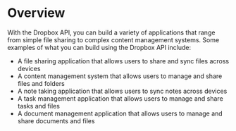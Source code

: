# Overview
      
With the Dropbox API, you can build a variety of applications that range from simple file sharing to complex content management systems. Some examples of what you can build using the Dropbox API include:

- A file sharing application that allows users to share and sync files across devices
- A content management system that allows users to manage and share files and folders
- A note taking application that allows users to sync notes across devices
- A task management application that allows users to manage and share tasks and files
- A document management application that allows users to manage and share documents and files